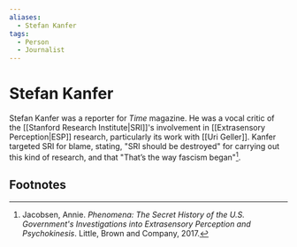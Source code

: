 ```yaml
---
aliases:
  - Stefan Kanfer
tags:
  - Person
  - Journalist
---
```

# Stefan Kanfer

Stefan Kanfer was a reporter for *Time* magazine. He was a vocal critic of the [[Stanford Research Institute|SRI]]'s involvement in [[Extrasensory Perception|ESP]] research, particularly its work with [[Uri Geller]]. Kanfer targeted SRI for blame, stating, "SRI should be destroyed" for carrying out this kind of research, and that "That’s the way fascism began"[^1].

## Footnotes
[^1]: Jacobsen, Annie. *Phenomena: The Secret History of the U.S. Government's Investigations into Extrasensory Perception and Psychokinesis*. Little, Brown and Company, 2017.
